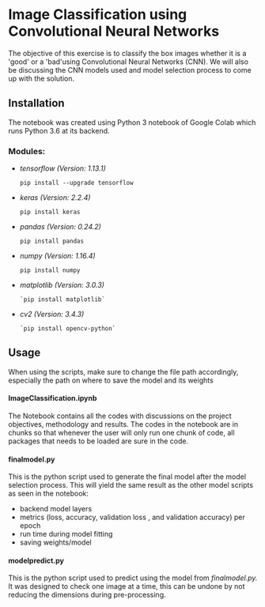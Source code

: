 # Image Classification using Convolutional Neural Networks

The objective of this exercise is to classify the box images whether it is a 'good' or a 'bad'using Convolutional Neural Networks (CNN). We will also be discussing the CNN models used and model selection process to come up with the solution.

## Installation

The notebook was created using Python 3 notebook of Google Colab which runs Python 3.6 at its backend.

### Modules:

 * *tensorflow (Version: 1.13.1)*

      `pip install --upgrade tensorflow`

 * *keras (Version: 2.2.4)*

      `pip install keras`

 * *pandas (Version: 0.24.2)*

      `pip install pandas`

 * *numpy (Version: 1.16.4)*

      `pip install numpy`

* *matplotlib (Version: 3.0.3)*

      `pip install matplotlib`

* *cv2 (Version: 3.4.3)*

      `pip install opencv-python`


## Usage

When using the scripts, make sure to change the file path accordingly, especially the path on where to save the model and its weights

#### ImageClassification.ipynb 

The Notebook contains all the codes with discussions on the project objectives, methodology and results. The codes in the notebook are in chunks so that whenever the user will only run one chunk of code, all packages that needs to be loaded are sure in the code.

#### finalmodel.py 

This is the python script used to generate the final model after the model selection process. This will yield the same result as the other model scripts as seen in the notebook: 

  * backend model layers
  * metrics (loss, accuracy, validation loss , and validation accuracy) per epoch
  * run time during model fitting
  * saving weights/model

#### modelpredict.py 

This is the python script used to predict using the model from *finalmodel.py.* It was designed to check one image at a time, this can be undone by not reducing the dimensions during pre-processing.





